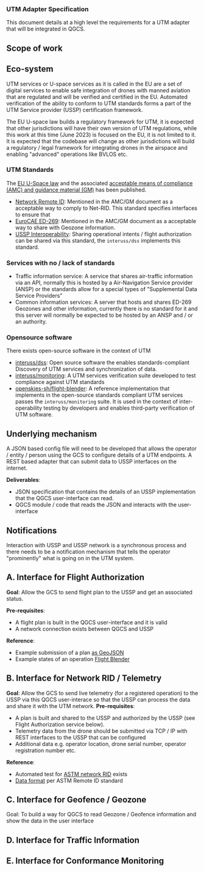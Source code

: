 ### UTM Adapter Specification

This document details at a high level the requirements for a UTM adapter that will be integrated in QGCS.
## Scope of work 

## Eco-system 
UTM services or U-space services as it is called in the EU are a set of digital services to enable safe integration of drones with manned aviation that are regulated and will be verified and certified in the EU. Automated verification of the ability to conform to UTM standards forms a part of the UTM Service provider (USSP) certification framework. 

The EU U-space law builds a regulatory framework for UTM, it is expected that other jurisdictions will have their own version of UTM regulations, while this work at this time (June 2023) is focused on the EU, it is not limited to it. It is expected that the codebase will change as other jurisdictions will build a regulatory / legal framework for integrating drones in the airspace and enabling "advanced" operations like BVLOS etc. 

### UTM Standards 
The [EU U-Space law](https://eur-lex.europa.eu/legal-content/EN/TXT/?uri=CELEX%3A32021R0664) and the associated [acceptable means of compliance (AMC) and guidance material (GM)](https://www.easa.europa.eu/en/document-library/acceptable-means-of-compliance-and-guidance-materials/amc-and-gm-implementing) has been published. 
- [Network Remote ID](https://www.astm.org/f3411-22a.html): Mentioned in the AMC/GM document as a acceptable way to comply to Net-RID. This standard specifies interfaces to ensure that 
- [EuroCAE ED-269](https://eurocae.net/news/posts/2020/june/ed-269-minimum-operational-performance-standard-for-uas-geo-fencing/): Mentioned in the AMC/GM document as a acceptable way to share with Geozone information.
- [USSP Interoperability](https://www.astm.org/f3548-21.html): Sharing operational intents / flight authorization can be shared via this standard, the `interuss/dss` implements this standard. 

### Services with no / lack of standards
- Traffic information service: A service that shares air-traffic information via an API, normally this is hosted by a Air-Navigation Service provider (ANSP) or the standards allow for a special types of "Supplemental Data Service Providers"
- Common information services: A server that hosts and shares ED-269 Geozones and other information, currently there is no standard for it and this server will normally be expected to be hosted by an ANSP and / or an authority. 

### Opensource software 
There exists open-source software in the context of UTM 
- [interuss/dss](https://github.com/interuss/dss): Open source software the enables standards-compliant Discovery of UTM services and synchronization of data. 
- [interuss/monitoring](https://github.com/interuss/monitoring): A UTM services verification suite developed to test compliance against UTM standards
- [openskies-sh/flight-blender](https://github.com/openskies-sh/flight-blender): A reference implementation that implements in the open-source standards compliant UTM services passes the `interuss/monitoring` suite. It is used in the context of inter-operability testing by developers and enables third-party verification of UTM software. 

## Underlying mechanism
A JSON based config file will need to be developed that allows the operator / entity / person using the GCS to configure details of a UTM endpoints. A REST based adapter that can submit data to USSP interfaces on the internet.

__Deliverables__:
- JSON specification that contains the details of an USSP implementation that the QGCS user-interface can read. 
- QGCS module / code that reads the JSON and interacts with the user-interface

## Notifications
Interaction with USSP and USSP network is a synchronous process and there needs to be a notification mechanism that tells the operator "prominently" what is going on in the UTM system.

## A. Interface for Flight Authorization
__Goal__: Allow the GCS to send flight plan to the USSP and get an associated status. 

__Pre-requisites__: 
- A flight plan is built in the QGCS user-interface and it is valid 
- A network connection exists between QGCS and USSP

__Reference__: 
- Example submission of a plan [as GeoJSON](https://github.com/openskies-sh/flight-blender/blob/master/api/flight-blender-1.0.0-resolved.yaml#L1402)
- Example states of an operation [Flight Blender](https://github.com/openskies-sh/flight-blender/blob/master/api/flight-blender-1.0.0-resolved.yaml#L1885)

## B. Interface for Network RID / Telemetry

__Goal__: Allow the GCS to send live telemetry (for a registered operation) to the USSP via this QGCS user-interace so that the USSP can process the data and share it with the UTM network. 
__Pre-requisites__: 
- A plan is built and shared to the USSP and authorized by the USSP (see Flight Authorization service below). 
- Telemetry data from the drone should be submitted via TCP / IP with REST interfaces to the USSP that can be configured
- Additional data e.g. operator location, drone serial number, operator registration number etc. 

__Reference__: 
- Automated test for [ASTM network RID](https://github.com/interuss/monitoring/blob/main/monitoring/uss_qualifier/suites/astm/netrid/f3411_22a.yaml) exists
- [Data format](https://github.com/uastech/standards/blob/dd4016b09fc8cb98f30c2a17b5a088fb2995ab54/remoteid/canonical.yaml#L1692) per ASTM Remote ID standard


## C. Interface for Geofence / Geozone
Goal: To build a way for QGCS to read Geozone / Geofence information and show the data in the user interface

## D. Interface for Traffic Information

## E. Interface for Conformance Monitoring